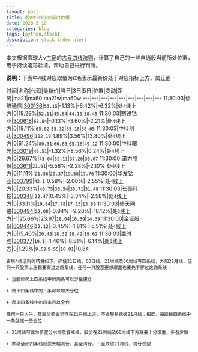 ```yaml
---
layout: post
title: 股价四线法则实时数据
date: 2020-5-10
categories: blog
tags: [python,stock]
description: stock index alert
---
```



本文根据雪球大v[古泉](https://xueqiu.com/u/7148646888)的[古泉四线法则](https://xueqiu.com/7148646888/130498192)，计算了自己的一些自选股当前所处位置，用于持续追踪验证，帮助自己进行判断。

**说明**：下表中4线对应取值为`红色`表示最新价处于对应指标上方，属正面

时间|名称|代码|最新价|当日|3日|5日|位置|变动|距离|ma21|ma60|ma21w|ma60w
---|---|---|---|---|---|---|---|---
11:30:03|信维通信|[300136](https://xueqiu.com/S/SZ300136)|`53.15`|-1.13%|-6.42%|-6.32%|处`4`线上方|0|19.29%|`52.11`|`45.64`|`44.10`|`38.45`
11:30:03|寒锐钴业|[300618](https://xueqiu.com/S/SZ300618)|`68.84`|-0.13%|-3.60%|-2.21%|处`4`线上方|0|18.11%|`65.02`|`55.32`|`55.18`|`58.65`
11:30:03|中科创达|[300496](https://xueqiu.com/S/SZ300496)|`102.19`|1.89%|3.56%|13.80%|处`4`线上方|0|61.24%|`80.31`|`66.83`|`65.18`|`49.12`
11:30:00|中科曙光|[603019](https://xueqiu.com/S/SH603019)|`46.51`|-1.32%|-8.56%|0.24%|处`4`线上方|0|26.67%|`43.04`|`39.11`|`37.20`|`30.07`
11:30:00|诺力股份|[603611](https://xueqiu.com/S/SH603611)|`21.91`|-5.56%|-2.28%|-2.10%|处`4`线上方|0|11.11%|`21.56`|`20.37`|`19.58`|`17.76`
11:30:00|华友钴业|[603799](https://xueqiu.com/S/SH603799)|`43.1`|0.58%|-2.00%|-2.55%|处`4`线上方|0|20.33%|`40.75`|`36.54`|`35.71`|`31.48`
11:30:03|长亮科技|[300348](https://xueqiu.com/S/SZ300348)|`22.47`|0.45%|-3.34%|-2.58%|处`4`线上方|0|33.11%|`19.84`|`17.78`|`17.15`|`13.89`
11:30:03|盛天网络|[300494](https://xueqiu.com/S/SZ300494)|`22.08`|-0.94%|-9.28%|-18.12%|处`3`线上方|-1|25.06%|23.97|`18.04`|`16.69`|`14.39`
11:30:00|金证股份|[600446](https://xueqiu.com/S/SH600446)|`22.12`|-0.45%|-1.81%|-5.51%|处`4`线上方|0|15.40%|`20.48`|`18.32`|`18.42`|`19.62`
11:30:03|赢时胜|[300377](https://xueqiu.com/S/SZ300377)|`10.1`|-1.46%|-8.51%|-6.14%|处`3`线上方|0|1.29%|`9.59`|`9.55`|`10.01`|10.84

```
古泉4线法则的精髓如下。抓住21日线、60日线、21周线及60周线等四条线，外加21月线，任何一只股票上涨都要穿过这四条线，任何一只股票要想爆雷也要先下穿过这四条线：

+ 当股价爬上四条线中的两条可以少量建仓

+ 爬上四条线中的三条可以加大仓位

+ 爬上四条线中的四条可以全仓

任何一只大牛，其股价都会坚守在21月线上方，不会轻易跌破21月线；相反，每跌破四条线中一条就减一些仓位：

+ 21周线可做为多空分水岭及警戒线，股价在21周线及60周线下方就要十分慎重，多看少做

+ 跌破全部四条线就要大幅减仓，甚至清仓，一旦跌破21月线，清仓观望
```